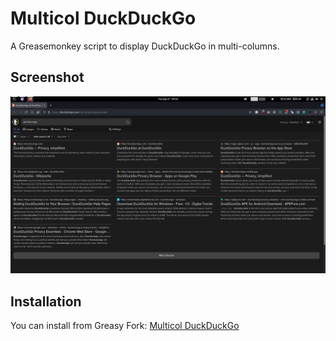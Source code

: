 # Multicol DuckDuckGo
A Greasemonkey script to display DuckDuckGo in multi-columns.

## Screenshot
![](./screenshot.webp)

## Installation
You can install from Greasy Fork:
[Multicol DuckDuckGo](https://greasyfork.org/ja/scripts/452088-multicol-duckduckgo)

